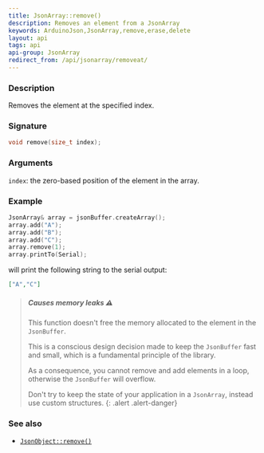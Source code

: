 ```yaml
---
title: JsonArray::remove()
description: Removes an element from a JsonArray
keywords: ArduinoJson,JsonArray,remove,erase,delete
layout: api
tags: api
api-group: JsonArray
redirect_from: /api/jsonarray/removeat/
---
```


### Description

Removes the element at the specified index.

### Signature

```c++
void remove(size_t index);
```

### Arguments

`index`: the zero-based position of the element in the array.

### Example

```c++
JsonArray& array = jsonBuffer.createArray();
array.add("A");
array.add("B");
array.add("C");
array.remove(1);
array.printTo(Serial);
```

will print the following string to the serial output:

```json
["A","C"]
```

> ##### Causes memory leaks :warning:
>
> This function doesn't free the memory allocated to the element in the `JsonBuffer`.
>
> This is a conscious design decision made to keep the `JsonBuffer` fast and small, which is a fundamental principle of the library.
>
> As a consequence, you cannot remove and add elements in a loop, otherwise the `JsonBuffer` will overflow.
>
> Don't try to keep the state of your application in a `JsonArray`, instead use custom structures.
{: .alert .alert-danger}

### See also

* [`JsonObject::remove()`]({{site.baseurl}}/api/jsonobject/remove/)
